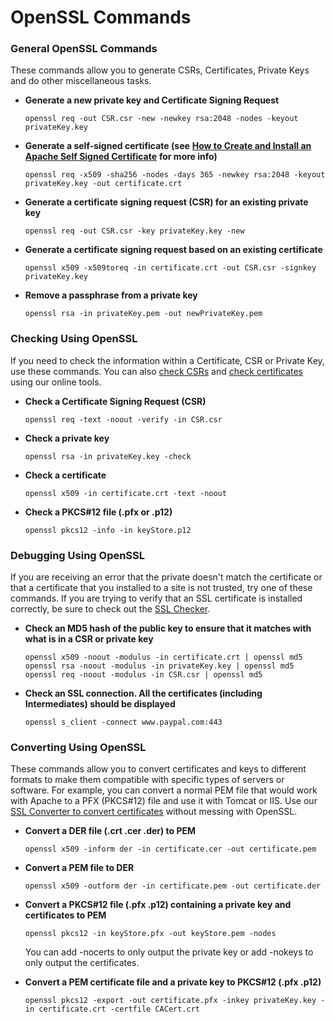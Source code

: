 # OpenSSL Commands



### General OpenSSL Commands

These commands allow you to generate CSRs, Certificates, Private Keys and do other miscellaneous tasks.

* **Generate a new private key and Certificate Signing Request**

  ```text
  openssl req -out CSR.csr -new -newkey rsa:2048 -nodes -keyout privateKey.key
  ```

* **Generate a self-signed certificate \(see** [**How to Create and Install an Apache Self Signed Certificate**](https://www.sslshopper.com/article-how-to-create-and-install-an-apache-self-signed-certificate.html) **for more info\)**

  ```text
  openssl req -x509 -sha256 -nodes -days 365 -newkey rsa:2048 -keyout privateKey.key -out certificate.crt
  ```

* **Generate a certificate signing request \(CSR\) for an existing private key**

  ```text
  openssl req -out CSR.csr -key privateKey.key -new
  ```

* **Generate a certificate signing request based on an existing certificate**

  ```text
  openssl x509 -x509toreq -in certificate.crt -out CSR.csr -signkey privateKey.key
  ```

* **Remove a passphrase from a private key**

  ```text
  openssl rsa -in privateKey.pem -out newPrivateKey.pem
  ```

### Checking Using OpenSSL

If you need to check the information within a Certificate, CSR or Private Key, use these commands. You can also [check CSRs](https://www.sslshopper.com/csr-decoder.html) and [check certificates](https://www.sslshopper.com/certificate-decoder.html) using our online tools.

* **Check a Certificate Signing Request \(CSR\)**

  ```text
  openssl req -text -noout -verify -in CSR.csr
  ```

* **Check a private key**

  ```text
  openssl rsa -in privateKey.key -check
  ```

* **Check a certificate**

  ```text
  openssl x509 -in certificate.crt -text -noout
  ```

* **Check a PKCS\#12 file \(.pfx or .p12\)**

  ```text
  openssl pkcs12 -info -in keyStore.p12
  ```

### Debugging Using OpenSSL

If you are receiving an error that the private doesn't match the certificate or that a certificate that you installed to a site is not trusted, try one of these commands. If you are trying to verify that an SSL certificate is installed correctly, be sure to check out the [SSL Checker](https://www.sslshopper.com/ssl-checker.html).

* **Check an MD5 hash of the public key to ensure that it matches with what is in a CSR or private key**

  ```text
  openssl x509 -noout -modulus -in certificate.crt | openssl md5
  openssl rsa -noout -modulus -in privateKey.key | openssl md5
  openssl req -noout -modulus -in CSR.csr | openssl md5
  ```

* **Check an SSL connection. All the certificates \(including Intermediates\) should be displayed**

  ```text
  openssl s_client -connect www.paypal.com:443
  ```

### Converting Using OpenSSL

These commands allow you to convert certificates and keys to different formats to make them compatible with specific types of servers or software. For example, you can convert a normal PEM file that would work with Apache to a PFX \(PKCS\#12\) file and use it with Tomcat or IIS. Use our [SSL Converter to convert certificates](https://www.sslshopper.com/ssl-converter.html) without messing with OpenSSL.

* **Convert a DER file \(.crt .cer .der\) to PEM**

  ```text
  openssl x509 -inform der -in certificate.cer -out certificate.pem
  ```

* **Convert a PEM file to DER**

  ```text
  openssl x509 -outform der -in certificate.pem -out certificate.der
  ```

* **Convert a PKCS\#12 file \(.pfx .p12\) containing a private key and certificates to PEM**

  ```text
  openssl pkcs12 -in keyStore.pfx -out keyStore.pem -nodes
  ```

  You can add -nocerts to only output the private key or add -nokeys to only output the certificates.

* **Convert a PEM certificate file and a private key to PKCS\#12 \(.pfx .p12\)**

  ```text
  openssl pkcs12 -export -out certificate.pfx -inkey privateKey.key -in certificate.crt -certfile CACert.crt
  ```

